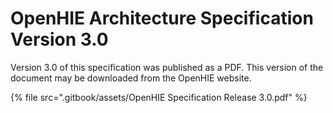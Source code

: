 # OpenHIE Architecture Specification Version 3.0

Version 3.0 of this specification was published as a PDF. This version of the document may be downloaded from the OpenHIE website.

{% file src=".gitbook/assets/OpenHIE Specification Release 3.0.pdf" %}
